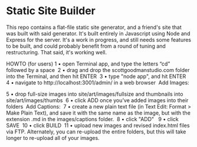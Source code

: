 Static Site Builder
===================

This repo contains a flat-file static site generator, and a friend's site that was built with said generator. It's built entirely in Javascript using Node and Express for the server. It's a work in progress, and still needs some features to be built, and could probably benefit from a round of tuning and restructuring. That said, it's working well.

HOWTO (for users)
1 • open Terminal app, and type the letters “cd” followed by a space 
2 • drag and drop the scottgoodmanstudio.com folder into the Terminal, and then hit ENTER 
3 • type "node app", and hit ENTER 
4 • navigate to http://localhost:3001/admin/ in a web browser 
Add Images: 

5 • drop full-size images into site/art/images/fullsize and thumbnails into site/art/images/thumbs 
6 • click ADD once you’ve added images into their folders  Add Captions: 
7 • create a new plain text file (in Text Edit: Format > Make Plain Text), and save it with the same name as the image, but with the extension .md in the images/captions folder. 
8 • click "ADD"  
9 • click SAVE 
10 • click BUILD 
11 • upload new images and revised index.html files via FTP. Alternately, you can re-upload the entire folders, but this will take longer to re-upload all of your images.

